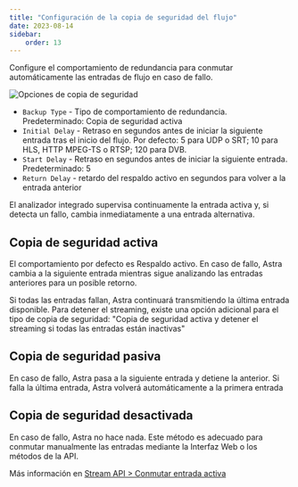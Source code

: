 ```yaml
---
title: "Configuración de la copia de seguridad del flujo"
date: 2023-08-14
sidebar:
    order: 13
---
```


Configure el comportamiento de redundancia para conmutar automáticamente las entradas de flujo en caso de fallo.

![Opciones de copia de seguridad](https://cdn.cesbo.com/help/astra/admin-guide/stream/backup.png)

- `Backup Type` - Tipo de comportamiento de redundancia. Predeterminado: Copia de seguridad activa
- `Initial Delay` - Retraso en segundos antes de iniciar la siguiente entrada tras el inicio del flujo. Por defecto: 5 para UDP o SRT; 10 para HLS, HTTP MPEG-TS o RTSP; 120 para DVB.
- `Start Delay` - Retraso en segundos antes de iniciar la siguiente entrada. Predeterminado: 5
- `Return Delay` - retardo del respaldo activo en segundos para volver a la entrada anterior

El analizador integrado supervisa continuamente la entrada activa y, si detecta un fallo, cambia inmediatamente a una entrada alternativa.

## Copia de seguridad activa[](/es/astra/admin-guide/stream/backup#active-backup)

El comportamiento por defecto es Respaldo activo. En caso de fallo, Astra cambia a la siguiente entrada mientras sigue analizando las entradas anteriores para un posible retorno.

Si todas las entradas fallan, Astra continuará transmitiendo la última entrada disponible. Para detener el streaming, existe una opción adicional para el tipo de copia de seguridad: "Copia de seguridad activa y detener el streaming si todas las entradas están inactivas"

## Copia de seguridad pasiva[](/es/astra/admin-guide/stream/backup#passive-backup)

En caso de fallo, Astra pasa a la siguiente entrada y detiene la anterior. Si falla la última entrada, Astra volverá automáticamente a la primera entrada

## Copia de seguridad desactivada[](/es/astra/admin-guide/stream/backup#disabled-backup)

En caso de fallo, Astra no hace nada. Este método es adecuado para conmutar manualmente las entradas mediante la Interfaz Web o los métodos de la API.

Más información en [Stream API > Conmutar entrada activa](/es/astra/admin-guide/api/stream#switch-active-input)
